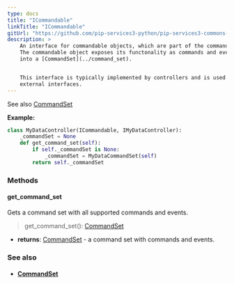 ```yaml
---
type: docs
title: "ICommandable"
linkTitle: "ICommandable"
gitUrl: "https://github.com/pip-services3-python/pip-services3-commons-python"
description: > 
    An interface for commandable objects, which are part of the command design pattern.
    The commandable object exposes its functonality as commands and events groupped
    into a [CommandSet](../command_set).


    This interface is typically implemented by controllers and is used to auto generate
    external interfaces.
---
```


See also [CommandSet](../command_set)

**Example:**

```python
class MyDataController(ICommandable, IMyDataController):
    _commandSet = None
    def get_command_set(self):
        if self._commandSet is None:
            _commandSet = MyDataCommandSet(self)
        return self._commandSet

```

### Methods

#### get_command_set
Gets a command set with all supported commands and events.

> get_command_set(): [CommandSet](../command_set)

- **returns**: [CommandSet](../command_set) - a command set with commands and events.



### See also
- #### [CommandSet](../command_set)